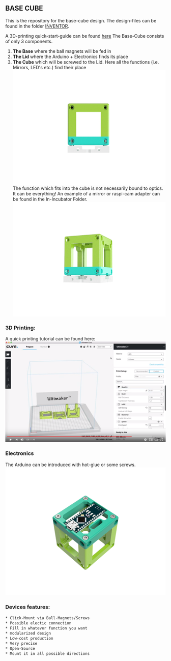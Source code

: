 ## BASE CUBE 
This is the repository for the base-cube design. The design-files can be found in the folder [INVENTOR](./INVENTOR).

A 3D-printing quick-start-guide can be found [here](./STL)
The Base-Cube consists of only 3 components. 

1. **The Base** where the ball magnets will be fed in
2. **The Lid** where the Arduino + Electronics finds its place
3. **The Cube** which will be screwed to the Lid. Here all the functions (i.e. Mirrors, LED's etc.) find their place
![](./IMAGES/BASE_CUBE_v0_1.png)
The function which fits into the cube is not necessarily bound to optics. It can be everything! 
An example of a mirror or raspi-cam adapter can be found in the In-Incubator Folder.
![](./IMAGES/BASE_CUBE_v0_2.png)

### 3D Printing:

A quick printing tutorial can be found here:
[![UC2 YouSeeToo - How to print the base-cube?](./IMAGES/UC2_TutorialPrintYoutube.PNG)](https://www.youtube.com/watch?v=JswW8BexnC4&feature=youtu.be)

### Electronics
The Arduino can be introduced with hot-glue or some screws.
![](./IMAGES/Assembly_Cube_Electric_Adpater.png)

### Devices features:

	* Click-Mount via Ball-Magnets/Screws 
	* Possible electic connection
	* Fill in whatever function you want
	* modularized design
	* Low-cost production
	* Very precise
	* Open-Source
	* Mount it in all possible directions 